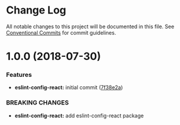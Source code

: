 # Change Log

All notable changes to this project will be documented in this file.
See [Conventional Commits](https://conventionalcommits.org) for commit guidelines.

<a name="1.0.0"></a>
# 1.0.0 (2018-07-30)


### Features

* **eslint-config-react:** initial commit ([7f38e2a](https://github.com/priver/linters/tree/master/packages/eslint-config-react/commit/7f38e2a))


### BREAKING CHANGES

* **eslint-config-react:** add eslint-config-react package
